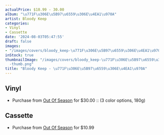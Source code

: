 ```yaml
---
actualPrice: $10.99 - 30.00
album: "\u771F\u306E\u5B97\u6559\u306E\u4EA1\u970A"
artist: Bloody Keep
categories:
- Vinyl
- Cassette
date: '2024-08-03T05:47:55'
draft: false
images:
- "/images/covers/bloody_keep-\u771F\u306E\u5B97\u6559\u306E\u4EA1\u970A.png"
inStock: true
thumbnailImage: "/images/covers/bloody_keep-\u771F\u306E\u5B97\u6559\u306E\u4EA1\u970A\
  -thumb.png"
title: "Bloody Keep - \u771F\u306E\u5B97\u6559\u306E\u4EA1\u970A"
---
```


## Vinyl
* Purchase from [Out Of Season](https://www.outofseasonlabel.com/products/bloody-keep-真の宗教の亡霊-vinyl-lp-3-color-options-180g) for $30.00 :: (3 color options, 180g)
## Cassette
* Purchase from [Out Of Season](https://www.outofseasonlabel.com/products/bloody-keep-ghost-of-true-religion-cassette-tape) for $10.99
